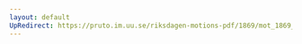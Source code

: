 ```yaml
---
layout: default
UpRedirect: https://pruto.im.uu.se/riksdagen-motions-pdf/1869/mot_1869__ak__240/mot_1869__ak__240-001.pdf
---
```

